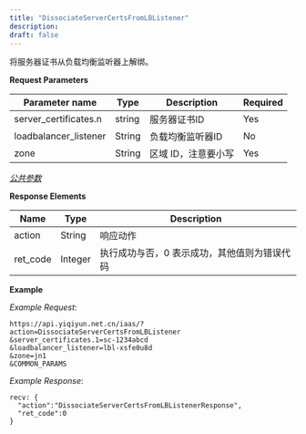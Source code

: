 ```yaml
---
title: "DissociateServerCertsFromLBListener"
description: 
draft: false
---
```




将服务器证书从负载均衡监听器上解绑。

**Request Parameters**

| Parameter name | Type | Description | Required |
| --- | --- | --- | --- |
| server_certificates.n | string | 服务器证书ID | Yes |
| loadbalancer_listener | String | 负载均衡监听器ID | No |
| zone | String | 区域 ID，注意要小写 | Yes |

[_公共参数_](../../../parameters/)

**Response Elements**

| Name | Type | Description |
| --- | --- | --- |
| action | String | 响应动作 |
| ret_code | Integer | 执行成功与否，0 表示成功，其他值则为错误代码 |

**Example**

_Example Request_:

```
https://api.yiqiyun.net.cn/iaas/?action=DissociateServerCertsFromLBListener
&server_certificates.1=sc-1234abcd
&loadbalancer_listener=lbl-xsfe0u8d
&zone=jn1
&COMMON_PARAMS
```

_Example Response_:

```
recv: {
  "action":"DissociateServerCertsFromLBListenerResponse",
  "ret_code":0
}
```
